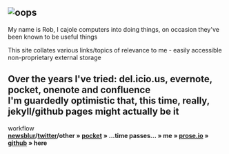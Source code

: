 ![oops]({{site.baseurl}}/assets/oops.png)
---
My name is Rob, I cajole computers into doing things, on occasion they've been known to be useful things

This site collates various links/topics of relevance to me - easily accessible non-proprietary external storage 

Over the years I've tried: del.icio.us, evernote, pocket, onenote and confluence  
I'm guardedly optimistic that, **this time, really**, jekyll/github pages might actually be it
---

workflow  
**[newsblur](https://newsblur.com)/[twitter](https://www.twitter.com)/other » [pocket](https://getpocket.com) »  ...time passes... » me » [prose.io](https://https://prose.io) » [github](https://github.com/robjk) » here**